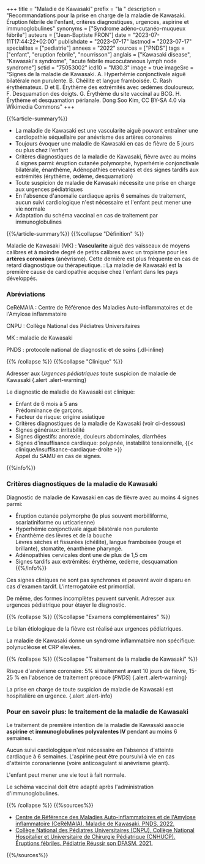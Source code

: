 +++
title = "Maladie de Kawasaki"
prefix = "la "
description = "Recommandations pour la prise en charge de la maladie de Kawasaki. Éruption fébrile de l'enfant, critères diagnostiques, urgences, aspirine et immunoglobulines"
synonyms = ["Syndrome adéno-cutanéo-muqueux fébrile"]
auteurs = ["Jean-Baptiste FRON"]
date = "2023-07-11T17:44:22+02:00"
publishdate = "2023-07-17"
lastmod = "2023-07-17"
specialites = ["pediatrie"]
annees = "2022"
sources = ["PNDS"]
tags = ["enfant", "eruption febrile", "nourrisson"]
anglais = ["Kawasaki disease", "Kawasaki's syndrome", "acute febrile mucocutaneous lymph node syndrome"]
sctid = "75053002"
icd10 = "M30.3"
image = true
imageSrc = "Signes de la maladie de Kawasaki. A. Hyperhémie conjonctivale aiguë bilatérale non purulente. B. Chéilite et langue framboisée. C. Rash érythémateux. D et E. Érythème des extrémités avec œdèmes douloureux. F. Desquamation des doigts. G. Érythème du site vaccinal au BCG. H. Érythème et desquamation périanale. Dong Soo Kim, CC BY-SA 4.0 via Wikimedia Commons"
+++

{{%article-summary%}}

- La maladie de Kawasaki est une vascularite aiguë pouvant entraîner une cardiopathie séquellaire par anévrisme des artères coronaires
- Toujours évoquer une maladie de Kawasaki en cas de fièvre de 5 jours ou plus chez l'enfant
- Critères diagnostiques de la maladie de Kawasaki, fièvre avec au moins 4 signes parmi: éruption cutanée polymorphe, hyperhémie conjonctivale bilatérale, énanthème, Adénopathies cervicales et des signes tardifs aux extrémités (érythème, œdème, desquamation)
- Toute suspicion de maladie de Kawasaki nécessite une prise en charge aux urgences pédiatriques
- En l'absence d'anomalie cardiaque après 6 semaines de traitement, aucun suivi cardiologique n'est nécessaire et l'enfant peut mener une vie normale
- Adaptation du schéma vaccinal en cas de traitement par immunoglobulines

{{%/article-summary%}}
{{%collapse "Définition" %}}

Maladie de Kawasaki (MK)
: **Vascularite** aiguë des vaisseaux de moyens calibres et à moindre degré de petits calibres avec un tropisme pour les **artères coronaires** (anévrisme). Cette dernière est plus fréquente en cas de retard diagnostique ou thérapeutique.
: La maladie de Kawasaki est la première cause de cardiopathie acquise chez l'enfant dans les pays développés.

### Abréviations

CeRéMAIA
: Centre de Référence des Maladies Auto-inflammatoires et de l'Amylose inflammatoire

CNPU
: Collège National des Pédiatres Universitaires

MK
: maladie de Kawasaki

PNDS
: protocole national de diagnostic et de soins
{.dl-inline}

{{% /collapse %}}
{{%collapse "Clinique" %}}

Adresser aux *Urgences pédiatriques* toute suspicion de maladie de Kawasaki
{.alert .alert-warning}

Le diagnostic de maladie de Kawasaki est clinique:

- Enfant de 6 mois à 5 ans  
  Prédominance de garçons.
- Facteur de risque: origine asiatique
- Critères diagnostiques de la maladie de Kawasaki (voir ci-dessous)
- Signes généraux: irritabilité
- Signes digestifs: anorexie, douleurs abdominales, diarrhées
- Signes d'insuffisance cardiaque: polypnée, instabilité tensionnelle, {{< clinique/insuffisance-cardiaque-droite >}}  
  Appel du SAMU en cas de signes.

{{%info%}}

### Critères diagnostiques de la maladie de Kawasaki

Diagnostic de maladie de Kawasaki en cas de fièvre avec au moins 4 signes parmi:

- Éruption cutanée polymorphe (le plus souvent morbilliforme, scarlatiniforme ou urticarienne)
- Hyperhémie conjonctivale aiguë bilatérale non purulente
- Énanthème des lèvres et de la bouche  
  Lèvres sèches et fissurées (chéilite), langue framboisée (rouge et brillante), stomatite, énanthème pharyngé.
- Adénopathies cervicales dont une de plus de 1,5 cm
- Signes tardifs aux extrémités: érythème, œdème, desquamation
{{%/info%}}

Ces signes cliniques ne sont pas synchrones et peuvent avoir disparu en cas d'examen tardif. L'interrogatoire est primordial.

De même, des formes incomplètes peuvent survenir. Adresser aux urgences pédiatrique pour étayer le diagnostic.

{{% /collapse %}}
{{%collapse "Examens complémentaires" %}}

Le bilan étiologique de la fièvre est réalisé aux urgences pédiatriques.

La maladie de Kawasaki donne un syndrome inflammatoire non spécifique: polynucléose et CRP élevées.

{{% /collapse %}}
{{%collapse "Traitement de la maladie de Kawasaki" %}}

Risque d'anévrisme coronaire: 5% si traitement avant 10 jours de fièvre, 15-25 % en l'absence de traitement précoce (*PNDS*)
{.alert .alert-warning}

La prise en charge de toute suspicion de maladie de Kawasaki est hospitalière en urgence.
{.alert .alert-info}

### Pour en savoir plus: le traitement de la maladie de Kawasaki

Le traitement de première intention de la maladie de Kawasaki associe **aspirine** et **immunoglobulines polyvalentes IV** pendant au moins 6 semaines.

Aucun suivi cardiologique n'est nécessaire en l'absence d'atteinte cardiaque à 6 semaines. L'aspirine peut être poursuivi à vie en cas d'atteinte coronarienne (voire anticoagulant si anévrisme géant).

L'enfant peut mener une vie tout à fait normale.

Le schéma vaccinal doit être adapté après l'administration d'immunoglobulines.

{{% /collapse %}}
{{%sources%}}

- [Centre de Référence des Maladies Auto-inflammatoires et de l'Amylose inflammatoire (CeRéMAIA). Maladie de Kawasaki. PNDS. 2022.](https://www.has-sante.fr/jcms/p_3363015/fr/maladie-de-kawasaki)
- [Collège National des Pédiatres Universitaires (CNPU), Collège National Hospitalier et Universitaire de Chirurgie Pédiatrique (CNHUCP). Éruptions fébriles. Pédiatrie Réussir son DFASM. 2021.](https://www.pedia-univ.fr/deuxieme-cycle/referentiel/infectiologie/eruptions-febriles)

{{%/sources%}}
